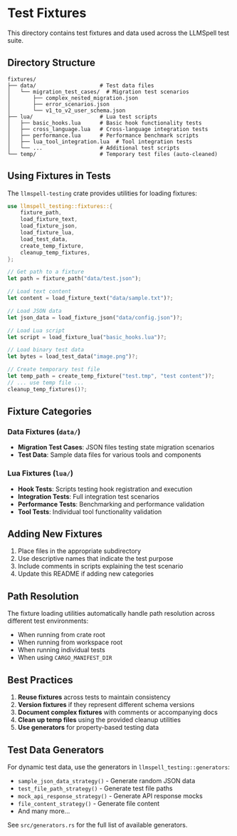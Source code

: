 # Test Fixtures

This directory contains test fixtures and data used across the LLMSpell test suite.

## Directory Structure

```
fixtures/
├── data/                    # Test data files
│   └── migration_test_cases/  # Migration test scenarios
│       ├── complex_nested_migration.json
│       ├── error_scenarios.json
│       └── v1_to_v2_user_schema.json
├── lua/                     # Lua test scripts
│   ├── basic_hooks.lua      # Basic hook functionality tests
│   ├── cross_language.lua   # Cross-language integration tests
│   ├── performance.lua      # Performance benchmark scripts
│   ├── lua_tool_integration.lua  # Tool integration tests
│   └── ...                  # Additional test scripts
└── temp/                    # Temporary test files (auto-cleaned)
```

## Using Fixtures in Tests

The `llmspell-testing` crate provides utilities for loading fixtures:

```rust
use llmspell_testing::fixtures::{
    fixture_path,
    load_fixture_text,
    load_fixture_json,
    load_fixture_lua,
    load_test_data,
    create_temp_fixture,
    cleanup_temp_fixtures,
};

// Get path to a fixture
let path = fixture_path("data/test.json");

// Load text content
let content = load_fixture_text("data/sample.txt")?;

// Load JSON data
let json_data = load_fixture_json("data/config.json")?;

// Load Lua script
let script = load_fixture_lua("basic_hooks.lua")?;

// Load binary test data
let bytes = load_test_data("image.png")?;

// Create temporary test file
let temp_path = create_temp_fixture("test.tmp", "test content")?;
// ... use temp file ...
cleanup_temp_fixtures()?;
```

## Fixture Categories

### Data Fixtures (`data/`)
- **Migration Test Cases**: JSON files testing state migration scenarios
- **Test Data**: Sample data files for various tools and components

### Lua Fixtures (`lua/`)
- **Hook Tests**: Scripts testing hook registration and execution
- **Integration Tests**: Full integration test scenarios
- **Performance Tests**: Benchmarking and performance validation
- **Tool Tests**: Individual tool functionality validation

## Adding New Fixtures

1. Place files in the appropriate subdirectory
2. Use descriptive names that indicate the test purpose
3. Include comments in scripts explaining the test scenario
4. Update this README if adding new categories

## Path Resolution

The fixture loading utilities automatically handle path resolution across different test environments:
- When running from crate root
- When running from workspace root
- When running individual tests
- When using `CARGO_MANIFEST_DIR`

## Best Practices

1. **Reuse fixtures** across tests to maintain consistency
2. **Version fixtures** if they represent different schema versions
3. **Document complex fixtures** with comments or accompanying docs
4. **Clean up temp files** using the provided cleanup utilities
5. **Use generators** for property-based testing data

## Test Data Generators

For dynamic test data, use the generators in `llmspell_testing::generators`:
- `sample_json_data_strategy()` - Generate random JSON data
- `test_file_path_strategy()` - Generate test file paths
- `mock_api_response_strategy()` - Generate API response mocks
- `file_content_strategy()` - Generate file content
- And many more...

See `src/generators.rs` for the full list of available generators.